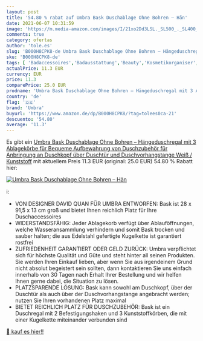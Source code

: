 ```yaml
---
layout: post
title: '54.80 % rabat auf Umbra Bask Duschablage Ohne Bohren – Hän'
date: 2021-06-07 10:31:59
image: 'https://m.media-amazon.com/images/I/21xo2Dd3LSL._SL500_._SL400_.jpg'
comments: true
category: ofertas
author: 'tole.es'
slug: 'B000H8CPK8-de Umbra Bask Duschablage Ohne Bohren – Hängeduschregal mit 3...'
sku: 'B000H8CPK8-de'
tags: [ 'Badaccessoires','Badausstattung','Beauty','Kosmetikorganiser','Kulturbeutel & Schminkkoffer','Küche, Haushalt & Wohnen','Zubehör','umbra', ]
actualPrice: 11.3 EUR
currency: EUR
price: 11.3
comparePrice: 25.0 EUR
prodname: 'Umbra Bask Duschablage Ohne Bohren – Hängeduschregal mit 3 Ablagekörbe für Bequeme Aufbewahrung von Duschzubehör  für Anbringung an Duschkopf  über Duschtür und Duschvorhangstange  Weiß / Kunststoff'
country: 'de'
flag: '🇩🇪'
brand: 'Umbra'
buyurl: 'https://www.amazon.de/dp/B000H8CPK8/?tag=tolees0ca-21'
descuento: '54.80'
average: '11.3'
---
```


Es gibt ein [Umbra Bask Duschablage Ohne Bohren – Hängeduschregal mit 3 Ablagekörbe für Bequeme Aufbewahrung von Duschzubehör  für Anbringung an Duschkopf  über Duschtür und Duschvorhangstange  Weiß / Kunststoff](https://www.amazon.de/dp/B000H8CPK8/?tag=tolees0ca-21) mit aktuellem Preis 11.3 EUR (original: 25.0 EUR) 54.80 % Rabatt hier:

[![Umbra Bask Duschablage Ohne Bohren – Hän](https://m.media-amazon.com/images/I/21xo2Dd3LSL._SL500_._SL400_.jpg)](https://www.amazon.de/dp/B000H8CPK8/?tag=tolees0ca-21)

ℹ️:

- VON DESIGNER DAVID QUAN FÜR UMBRA ENTWORFEN: Bask ist 28 x 91,5 x 13 cm groß und bietet Ihnen reichlich Platz für Ihre Duschaccessoires
- WIDERSTANDSFÄHIG: Jeder Ablagekorb verfügt über Ablauföffnungen, welche Wasseransammlung verhindern und somit Bask trocken und sauber halten; die aus Edelstahl gefertigte Kugelkette ist garantiert rostfrei
- ZUFRIEDENHEIT GARANTIERT ODER GELD ZURÜCK: Umbra verpflichtet sich für höchste Qualität und Güte und steht hinter all seinen Produkten. Sie werden Ihren Einkauf lieben, aber wenn Sie aus irgendeinem Grund nicht absolut begeistert sein sollten, dann kontaktieren Sie uns einfach innerhalb von 30 Tagen nach Erhalt Ihrer Bestellung und wir helfen Ihnen gerne dabei, die Situation zu lösen.
- PLATZSPARENDE LÖSUNG: Bask kann sowohl am Duschkopf, über der Duschtür als auch über der Duschvorhangstange angebracht werden; nutzen Sie Ihren vorhandenen Platz maximal
- BIETET REICHLICH PLATZ FÜR DUSCHZUBEHÖR: Bask ist ein Duschregal mit 2 Befestigungshaken und 3 Kunststoffkörben, die mit einer Kugelkette miteinander verbunden sind

[🛒 kauf es hier!!](https://www.amazon.de/dp/B000H8CPK8/?tag=tolees0ca-21)
